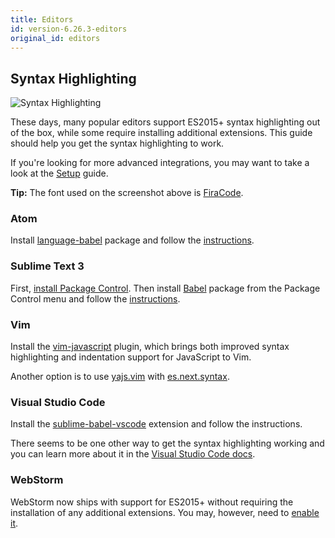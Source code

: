 ```yaml
---
title: Editors
id: version-6.26.3-editors
original_id: editors
---
```


## Syntax Highlighting

![Syntax Highlighting](/img/syntax-highlighting.png)

These days, many popular editors support ES2015+ syntax highlighting
out of the box, while some require installing additional extensions.
This guide should help you get the syntax highlighting to work.

If you're looking for more advanced integrations, you may want to
take a look at the [Setup](/setup) guide.

**Tip:** The font used on the screenshot above is [FiraCode](https://github.com/tonsky/FiraCode).

### Atom

Install [language-babel](https://atom.io/packages/language-babel) package
and follow the [instructions](https://github.com/gandm/language-babel#installation).

### Sublime Text 3

First, [install Package Control](https://packagecontrol.io/installation).
Then install [Babel](https://packagecontrol.io/packages/Babel) package
from the Package Control menu and follow
the [instructions](https://github.com/babel/babel-sublime#installation).

### Vim

Install the [vim-javascript](https://github.com/pangloss/vim-javascript) plugin, which brings both
improved syntax highlighting and indentation support for JavaScript to Vim.

Another option is to use [yajs.vim](https://github.com/othree/yajs.vim) with
[es.next.syntax](https://github.com/othree/es.next.syntax.vim).

### Visual Studio Code

Install the [sublime-babel-vscode](https://marketplace.visualstudio.com/items?itemName=mgmcdermott.vscode-language-babel) extension and follow the instructions.

There seems to be one other way to get the syntax highlighting working and you can learn
more about it in the [Visual Studio Code docs](https://code.visualstudio.com/Docs/languages/javascript#_writing-jsconfigjson).

### WebStorm

WebStorm now ships with support for ES2015+ without requiring the installation of any additional
extensions. You may, however, need to [enable it](https://blog.jetbrains.com/webstorm/2015/05/ecmascript-6-in-webstorm-transpiling/).

